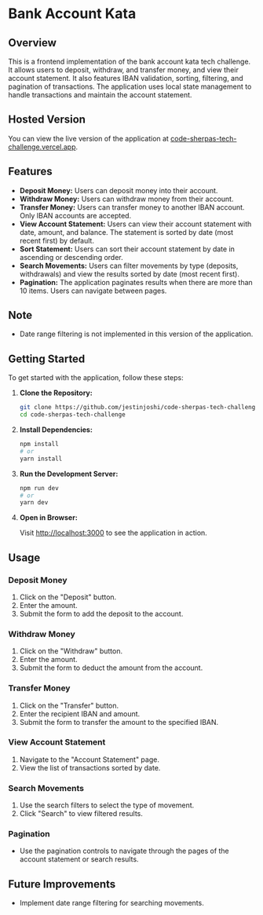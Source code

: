 # Bank Account Kata

## Overview

This is a frontend implementation of the bank account kata tech challenge. It allows users to deposit, withdraw, and transfer money, and view their account statement. It also features IBAN validation, sorting, filtering, and pagination of transactions. The application uses local state management to handle transactions and maintain the account statement.

## Hosted Version

You can view the live version of the application at <a target="_blank" href="https://code-sherpas-tech-challenge.vercel.app/">code-sherpas-tech-challenge.vercel.app</a>.

## Features

- **Deposit Money:** Users can deposit money into their account.
- **Withdraw Money:** Users can withdraw money from their account.
- **Transfer Money:** Users can transfer money to another IBAN account. Only IBAN accounts are accepted.
- **View Account Statement:** Users can view their account statement with date, amount, and balance. The statement is sorted by date (most recent first) by default.
- **Sort Statement:** Users can sort their account statement by date in ascending or descending order.
- **Search Movements:** Users can filter movements by type (deposits, withdrawals) and view the results sorted by date (most recent first).
- **Pagination:** The application paginates results when there are more than 10 items. Users can navigate between pages.

## Note

- Date range filtering is not implemented in this version of the application.

## Getting Started

To get started with the application, follow these steps:

1. **Clone the Repository:**

    ```bash
    git clone https://github.com/jestinjoshi/code-sherpas-tech-challenge
    cd code-sherpas-tech-challenge
    ```

2. **Install Dependencies:**

    ```bash
    npm install
    # or
    yarn install
    ```

3. **Run the Development Server:**

    ```bash
    npm run dev
    # or
    yarn dev
    ```

4. **Open in Browser:**

    Visit [http://localhost:3000](http://localhost:3000) to see the application in action.

## Usage

### Deposit Money

1. Click on the "Deposit" button.
2. Enter the amount.
3. Submit the form to add the deposit to the account.

### Withdraw Money

1. Click on the "Withdraw" button.
2. Enter the amount.
3. Submit the form to deduct the amount from the account.

### Transfer Money

1. Click on the "Transfer" button.
2. Enter the recipient IBAN and amount.
3. Submit the form to transfer the amount to the specified IBAN.

### View Account Statement

1. Navigate to the "Account Statement" page.
2. View the list of transactions sorted by date.

### Search Movements

1. Use the search filters to select the type of movement.
2. Click "Search" to view filtered results.

### Pagination

- Use the pagination controls to navigate through the pages of the account statement or search results.

## Future Improvements

- Implement date range filtering for searching movements.